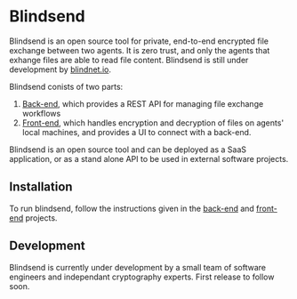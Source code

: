 # Blindsend

Blindsend is an open source tool for private, end-to-end encrypted file exchange between two agents. It is zero trust, and only the agents that exhange files are able to read file content. Blindsend is still under development by [blindnet.io](https://blindnet.io/).

Blindsend conists of two parts:
1. [Back-end](https://github.com/blindnet-io/blindsend-be), which provides a REST API for managing file exchange workflows
2. [Front-end](https://github.com/blindnet-io/blindsend-fe), which handles encryption and decryption of files on agents' local machines, and provides a UI to connect with a back-end.

Blindsend is an open source tool and can be deployed as a SaaS application, or as a stand alone API to be used in external software projects. 

## Installation

To run blindsend, follow the instructions given in the [back-end](https://github.com/blindnet-io/blindsend-be) and [front-end](https://github.com/blindnet-io/blindsend-fe) projects. 

## Development

Blindsend is currently under development by a small team of software engineers and independant cryptography experts. First release to follow soon.

